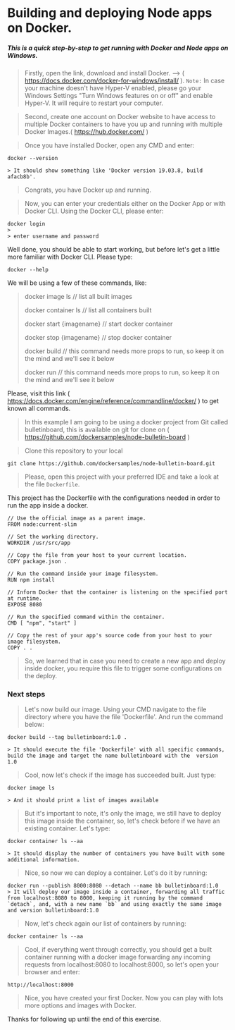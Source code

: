 # Building and deploying Node apps on Docker.

##### This is a quick step-by-step to get running with Docker and Node apps on Windows.

> Firstly, open the link, download and install Docker. --> ( https://docs.docker.com/docker-for-windows/install/ ). 
> `Note:` In case your machine doesn't have Hyper-V enabled, please go your Windows Settings "Turn Windows features on or off" and enable Hyper-V. It will require to restart your computer.

> Second, create one account on Docker website to have access to multiple Docker containers to have you up and running with multiple Docker Images.( https://hub.docker.com/ )

> Once you have installed Docker, open any CMD and enter:
```
docker --version

> It should show something like 'Docker version 19.03.8, build afacb8b'.
```
> Congrats, you have Docker up and running.

> Now, you can enter your credentials either on the Docker App or with Docker CLI.
> Using the Docker CLI, please enter:
```
docker login
>
> enter username and password
```
Well done, you should be able to start working, but before let's get a little more familiar with Docker CLI. Please type:
 ```
 docker --help
``` 
 We will be using a few of these commands, like:
 > docker image ls // list all built images
 > 
 > docker container ls // list all containers built
 > 
 > docker start {imagename} // start docker container 
 > 
 > docker stop {imagename} // stop docker container
 > 
 > docker build // this command needs more props to run, so keep it on the mind and we'll see it below
 > 
 > docker run // this command needs more props to run, so keep it on the mind and we'll see it below
 
 Please, visit this link ( https://docs.docker.com/engine/reference/commandline/docker/ ) to get known all commands.

> In this example I am going to be using a docker project from Git called bulletinboard, this is available on git for clone on ( https://github.com/dockersamples/node-bulletin-board )

> Clone this repository to your local
```
git clone https://github.com/dockersamples/node-bulletin-board.git
```
> Please, open this project with your preferred IDE and take a look at the file `Dockerfile`.

This project has the Dockerfile with the configurations needed in order to run the app inside a docker.

```
// Use the official image as a parent image.
FROM node:current-slim

// Set the working directory.
WORKDIR /usr/src/app

// Copy the file from your host to your current location.
COPY package.json .

// Run the command inside your image filesystem.
RUN npm install

// Inform Docker that the container is listening on the specified port at runtime.
EXPOSE 8080

// Run the specified command within the container.
CMD [ "npm", "start" ]

// Copy the rest of your app's source code from your host to your image filesystem.
COPY . .
```

> So, we learned that in case you need to create a new app and deploy inside docker, you require this file to trigger some configurations on the deploy.

### Next steps
> Let's now build our image. Using your CMD navigate to the file directory where you have the file 'Dockerfile'. 
> And run the command below:
```
docker build --tag bulletinboard:1.0 .

> It should execute the file 'Dockerfile' with all specific commands, build the image and target the name bulletinboard with the  version 1.0

```
> Cool, now let's check if the image has succeeded built. Just type:
```
docker image ls

> And it should print a list of images available
```
> But it's important to note, it's only the image, we still have to deploy this image inside the container, so, let's check before if we have an existing container. Let's type:
```
docker container ls --aa

> It should display the number of containers you have built with some additional information.
```

> Nice, so now we can deploy a container. Let's do it by running:
```
docker run --publish 8000:8080 --detach --name bb bulletinboard:1.0
> It will deploy our image inside a container, forwarding all traffic from localhost:8080 to 8000, keeping it running by the command `detach`, and, with a new name `bb` and using exactly the same image and version bulletinboard:1.0 
```
> Now, let's check again our list of containers by running:
```
docker container ls --aa
```
> Cool, if everything went through correctly, you should get a built container running with a docker image forwarding any incoming requests from localhost:8080 to localhost:8000, so let's open your browser and enter:
```
http://localhost:8000
```

> Nice, you have created your first Docker. Now you can play with lots more options and images with Docker.

Thanks for following up until the end of this exercise.
